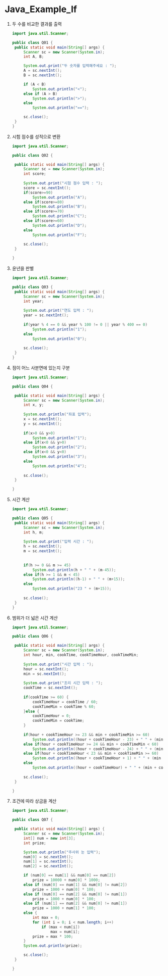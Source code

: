 # Java_Example_If

1. 두 수를 비교한 결과를 출력

   ```java
   import java.util.Scanner;
   
   public class Q01 {
   	public static void main(String[] args) {
   		Scanner sc = new Scanner(System.in);
   		int A, B;
   
   		System.out.print("두 숫자를 입력해주세요 : ");
   		A = sc.nextInt();
   		B = sc.nextInt();
   
   		if (A < B)
   			System.out.println("<");
   		else if (A > B)
   			System.out.println(">");
   		else
   			System.out.println("==");
   
   		sc.close();
   	}
   }
   ```

2. 시험 점수를 성적으로 변환

   ```java
   import java.util.Scanner;
   
   public class Q02 {
   
   	public static void main(String[] args) {
   		Scanner sc = new Scanner(System.in);
   		int score;
   		
   		System.out.print("시험 점수 입력 : ");
   		score = sc.nextInt();
   		if(score>=90)
   			System.out.println("A");
   		else if(score>=80)
   			System.out.println("B");
   		else if(score>=70)
   			System.out.println("C");
   		else if(score>=60)
   			System.out.println("D");
   		else
   			System.out.println("F");
   		
   		sc.close();
   	}
   
   }
   ```

3. 윤년을 판별

   ```java
   import java.util.Scanner;
   
   public class Q03 {
   	public static void main(String[] args) {
   		Scanner sc = new Scanner(System.in);
   		int year;
   		
   		System.out.print("연도 입력 : ");
   		year = sc.nextInt();
   		
   		if(year % 4 == 0 && year % 100 != 0 || year % 400 == 0)
   			System.out.println("1");
   		else
   			System.out.println("0");
   		
   		sc.close();
   	}
   }
   ```

4. 점이 어느 사분면에 있는지 구분

   ```java
   import java.util.Scanner;
   
   public class Q04 {
   
   	public static void main(String[] args) {
   		Scanner sc = new Scanner(System.in);
   		int x, y;
   		
   		System.out.println("좌표 입력");
   		x = sc.nextInt();
   		y = sc.nextInt();
   		
   		if(x>0 && y>0)
   			System.out.println("1");
   		else if(x<0 && y>0)
   			System.out.println("2");
   		else if(x<0 && y<0)
   			System.out.println("3");
   		else
   			System.out.println("4");
   		
   		sc.close();
   	}
   
   }

5. 시간 계산

   ```java
   import java.util.Scanner;
   
   public class Q05 {
   	public static void main(String[] args) {
   		Scanner sc = new Scanner(System.in);
   		int h, m;
   		
   		System.out.print("입력 시간 : ");
   		h = sc.nextInt();
   		m = sc.nextInt();
   		
   		
   		if(h >= 0 && m >= 45)
   			System.out.println(h + " " + (m-45));
   		else if(h >= 1 && m < 45)
   			System.out.println((h-1) + " " + (m+15));
   		else 
   			System.out.println("23 " + (m+15));
   		
   		sc.close();
   	}
   }

6. 범위가 더 넓은 시간 계산

   ```java
   import java.util.Scanner;
   
   public class Q06 {
   
   	public static void main(String[] args) {
   		Scanner sc = new Scanner(System.in);
   		int hour, min, cookTime, cookTimeHour, cookTimeMin;
   		
   		System.out.print("시간 입력 : ");
   		hour = sc.nextInt();
   		min = sc.nextInt();
   		
   		System.out.print("조리 시간 입력 : ");
   		cookTime = sc.nextInt();
   		
   		if(cookTime >= 60) {
   			cookTimeHour = cookTime / 60;
   			cookTimeMin = cookTime % 60;
   		}else {
   			cookTimeHour = 0;
   			cookTimeMin = cookTime;
   		}
   		
   		if(hour + cookTimeHour >= 23 && min + cookTimeMin >= 60) 
   			System.out.println((hour + cookTimeHour - 23) + " " + (min + cookTimeMin - 60));
   		else if(hour + cookTimeHour >= 24 && min + cookTimeMin < 60)
   			System.out.println((hour + cookTimeHour - 24) + " " + (min + cookTimeMin));
   		else if(hour + cookTimeHour < 23 && min + cookTimeMin >= 60)
   			System.out.println((hour + cookTimeHour + 1) + " " + (min + cookTimeMin - 60));
   		else
   			System.out.println((hour + cookTimeHour) + " " + (min + cookTimeMin));
   		
   		sc.close();	
   	}
   
   }

7. 조건에 따라 상금을 계산

   ```java
   import java.util.Scanner;
   
   public class Q07 {
   
   	public static void main(String[] args) {
   		Scanner sc = new Scanner(System.in);
   		int[] num = new int[3];
   		int prize;
   
   		System.out.println("주사위 눈 입력");
   		num[0] = sc.nextInt();
   		num[1] = sc.nextInt();
   		num[2] = sc.nextInt();
   
   		if (num[0] == num[1] && num[0] == num[2])
   			prize = 10000 + num[0] * 1000;
   		else if (num[0] == num[1] && num[0] != num[2])
   			prize = 1000 + num[0] * 100;
   		else if (num[0] == num[2] && num[0] != num[1])
   			prize = 1000 + num[0] * 100;
   		else if (num[1] == num[2] && num[0] != num[1])
   			prize = 1000 + num[1] * 100;
   		else {
   			int max = 0;
   			for (int i = 0; i < num.length; i++)
   				if (max < num[i])
   					max = num[i];
   			prize = max * 100;
   		}
   		System.out.println(prize);
   
   		sc.close();
   	}
   
   }